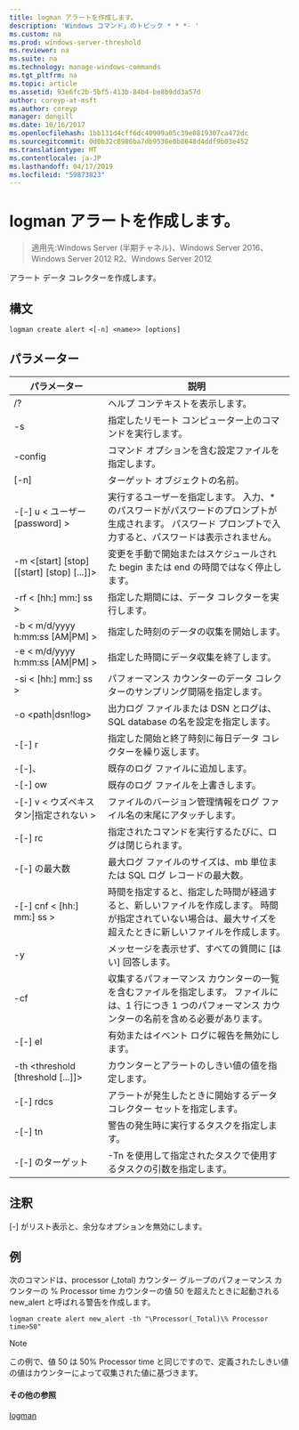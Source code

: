 ```yaml
---
title: logman アラートを作成します。
description: 'Windows コマンド」のトピック * * *- '
ms.custom: na
ms.prod: windows-server-threshold
ms.reviewer: na
ms.suite: na
ms.technology: manage-windows-commands
ms.tgt_pltfrm: na
ms.topic: article
ms.assetid: 93e6fc2b-5bf5-413b-84b4-be8b9dd3a57d
author: coreyp-at-msft
ms.author: coreyp
manager: dongill
ms.date: 10/16/2017
ms.openlocfilehash: 1bb131d4cff6dc40909a05c39e0819307ca472dc
ms.sourcegitcommit: 0d0b32c8986ba7db9536e0b8648d4ddf9b03e452
ms.translationtype: MT
ms.contentlocale: ja-JP
ms.lasthandoff: 04/17/2019
ms.locfileid: "59873823"
---
```

# <a name="logman-create-alert"></a>logman アラートを作成します。

>適用先:Windows Server (半期チャネル)、Windows Server 2016、Windows Server 2012 R2、Windows Server 2012

アラート データ コレクターを作成します。  
  
## <a name="syntax"></a>構文  
```  
logman create alert <[-n] <name>> [options]  
```  
## <a name="parameters"></a>パラメーター  
|パラメーター|説明|  
|-------|--------|  
|/?|ヘルプ コンテキストを表示します。|  
|-s <computer name>|指定したリモート コンピューター上のコマンドを実行します。|  
|-config <value>|コマンド オプションを含む設定ファイルを指定します。|  
|[-n] <name>|ターゲット オブジェクトの名前。|  
|-[-] u < ユーザー [password] >|実行するユーザーを指定します。 入力、* のパスワードがパスワードのプロンプトが生成されます。 パスワード プロンプトで入力すると、パスワードは表示されません。|  
|-m <[start] [stop] [[start] [stop] [...]]>|変更を手動で開始またはスケジュールされた begin または end の時間ではなく停止します。|  
|-rf < [hh:] mm:] ss >|指定した期間には、データ コレクターを実行します。|  
|-b < m/d/yyyy h:mm:ss [AM&#124;PM] >|指定した時刻のデータの収集を開始します。|  
|-e < m/d/yyyy h:mm:ss [AM&#124;PM] >|指定した時間にデータ収集を終了します。|  
|-si < [hh:] mm:] ss >|パフォーマンス カウンターのデータ コレクターのサンプリング間隔を指定します。|  
|-o <path&#124;dsn!log>|出力ログ ファイルまたは DSN とログは、SQL database の名を設定を指定します。|  
|-[-] r|指定した開始と終了時刻に毎日データ コレクターを繰り返します。|  
|-[-]、|既存のログ ファイルに追加します。|  
|-[-] ow|既存のログ ファイルを上書きします。|  
|-[-] v < ウズベキスタン&#124;指定されない >|ファイルのバージョン管理情報をログ ファイル名の末尾にアタッチします。|  
|-[-] rc <task>|指定されたコマンドを実行するたびに、ログは閉じられます。|  
|-[-] の最大数 <value>|最大ログ ファイルのサイズは、mb 単位または SQL ログ レコードの最大数。|  
|-[-] cnf < [hh:] mm:] ss >|時間を指定すると、指定した時間が経過すると、新しいファイルを作成します。 時間が指定されていない場合は、最大サイズを超えたときに新しいファイルを作成します。|  
|-y|メッセージを表示せず、すべての質問に [はい] 回答します。|  
|-cf <filename>|収集するパフォーマンス カウンターの一覧を含むファイルを指定します。 ファイルには、1 行につき 1 つのパフォーマンス カウンターの名前を含める必要があります。|  
|-[-] el|有効またはイベント ログに報告を無効にします。|  
|-th <threshold [threshold [...]]>|カウンターとアラートのしきい値の値を指定します。|  
|-[-] rdcs <name>|アラートが発生したときに開始するデータ コレクター セットを指定します。|  
|-[-] tn <task>|警告の発生時に実行するタスクを指定します。|  
|-[-] のターゲット <argument>|-Tn を使用して指定されたタスクで使用するタスクの引数を指定します。|  
## <a name="remarks"></a>注釈  
[-] がリスト表示と、余分なオプションを無効にします。  
## <a name="BKMK_examples"></a>例  
次のコマンドは、processor (_total) カウンター グループのパフォーマンス カウンターの % Processor time カウンターの値 50 を超えたときに起動される new_alert と呼ばれる警告を作成します。  
```  
logman create alert new_alert -th "\Processor(_Total)\% Processor time>50"  
```  
> [!NOTE]  
> この例で、値 50 は 50% Processor time と同じですので、定義されたしきい値の値はカウンターによって収集された値に基づきます。  
#### <a name="additional-references"></a>その他の参照  
[logman](logman.md)  
